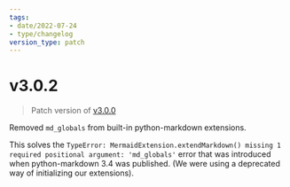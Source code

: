 ```yaml
---
tags:
- date/2022-07-24
- type/changelog
version_type: patch
---
```

   
# v3.0.2   
> Patch version of [v3.0.0](../Changelog/v3.0.0.md)   
   
Removed `md_globals` from built-in python-markdown extensions.    
   
This solves the `TypeError: MermaidExtension.extendMarkdown() missing 1 required positional argument: 'md_globals'` error that was introduced when python-markdown 3.4 was published. (We were using a deprecated way of initializing our extensions).